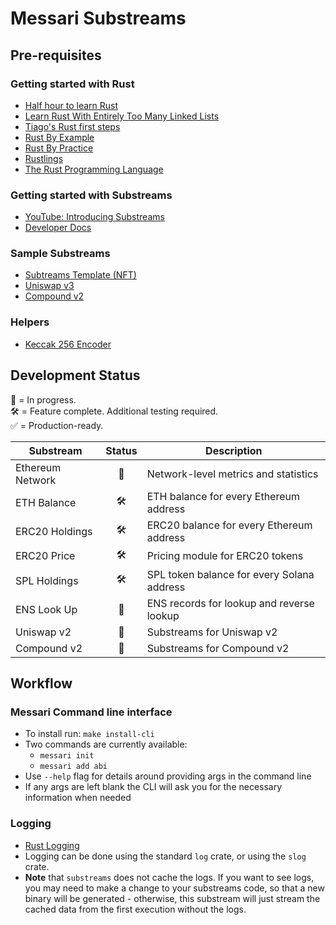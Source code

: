 # Messari Substreams

## Pre-requisites

### Getting started with Rust

- [Half hour to learn Rust](https://fasterthanli.me/articles/a-half-hour-to-learn-rust)
- [Learn Rust With Entirely Too Many Linked Lists](https://rust-unofficial.github.io/too-many-lists/)
- [Tiago's Rust first steps](https://docs.microsoft.com/en-us/learn/paths/rust-first-steps/)
- [Rust By Example](https://github.com/rust-lang/rust-by-example)
- [Rust By Practice](https://github.com/sunface/rust-by-practice)
- [Rustlings](https://github.com/rust-lang/rustlings)
- [The Rust Programming Language](https://doc.rust-lang.org/book/)

### Getting started with Substreams

- [YouTube: Introducing Substreams](https://www.youtube.com/watch?v=qWxffTKpciU)
- [Developer Docs](https://substreams.streamingfast.io/)

### Sample Substreams

- [Subtreams Template (NFT)](https://github.com/streamingfast/substreams-template)
- [Uniswap v3](https://github.com/streamingfast/substreams-uniswap-v3)
- [Compound v2](https://github.com/0xbe1/compoundv2-substreams)

### Helpers

- [Keccak 256 Encoder](https://emn178.github.io/online-tools/keccak_256.html)

## Development Status

🔨 = In progress.  
🛠 = Feature complete. Additional testing required.  
✅ = Production-ready.

| Substream        | Status | Description                                |
|------------------|:------:|--------------------------------------------|
| Ethereum Network |   🔨   | Network-level metrics and statistics       |
| ETH Balance      |   🛠   | ETH balance for every Ethereum address     |
| ERC20 Holdings   |   🛠   | ERC20 balance for every Ethereum address   |
| ERC20 Price      |   🛠   | Pricing module for ERC20 tokens            |
| SPL Holdings     |   🛠   | SPL token balance for every Solana address |
| ENS Look Up      |   🔨   | ENS records for lookup and reverse lookup  |
| Uniswap v2       |   🔨   | Substreams for Uniswap v2                  |
| Compound v2      |   🔨   | Substreams for Compound v2                 |

## Workflow

### Messari Command line interface

- To install run: `make install-cli`
- Two commands are currently available:
    - `messari init`
    -  `messari add abi`
- Use `--help` flag for details around providing args in the command line
- If any args are left blank the CLI will ask you for the necessary information when needed

###  Logging

- [Rust Logging](https://docs.rs/log/0.4.14/log/)
- Logging can be done using the standard `log` crate, or using the `slog` crate.
- **Note** that `substreams` does not cache the logs. If you want to see logs, you may need to make a change to your substreams code, so that a new binary will be generated - otherwise, this substream will just stream the cached data from the first execution without the logs.

